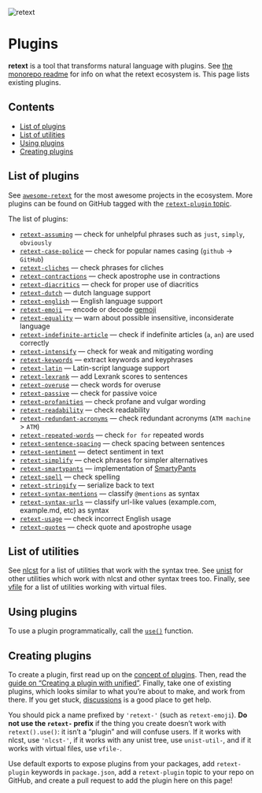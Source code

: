 ![retext][logo]

# Plugins

**retext** is a tool that transforms natural language with plugins.
See [the monorepo readme][retext] for info on what the retext ecosystem is.
This page lists existing plugins.

## Contents

* [List of plugins](#list-of-plugins)
* [List of utilities](#list-of-utilities)
* [Using plugins](#using-plugins)
* [Creating plugins](#creating-plugins)

## List of plugins

See [`awesome-retext`][awesome-retext] for the most awesome projects in the
ecosystem.
More plugins can be found on GitHub tagged with the
[`retext-plugin` topic][topic].

The list of plugins:

* [`retext-assuming`](https://github.com/davidhund/retext-assuming)
  — check for unhelpful phrases such as `just`, `simply`, `obviously`
* [`retext-case-police`](https://github.com/JulianCataldo/retext-case-police)
  — check for popular names casing (`github` → `GitHub`)
* [`retext-cliches`](https://github.com/dunckr/retext-cliches)
  — check phrases for cliches
* [`retext-contractions`](https://github.com/retextjs/retext-contractions)
  — check apostrophe use in contractions
* [`retext-diacritics`](https://github.com/retextjs/retext-diacritics)
  — check for proper use of diacritics
* [`retext-dutch`](https://github.com/retextjs/retext/tree/main/packages/retext-dutch)
  — dutch language support
* [`retext-english`](https://github.com/retextjs/retext/tree/main/packages/retext-english)
  — English language support
* [`retext-emoji`](https://github.com/retextjs/retext-emoji)
  — encode or decode [gemoji](https://github.com/github/gemoji)
* [`retext-equality`](https://github.com/retextjs/retext-equality)
  — warn about possible insensitive, inconsiderate language
* [`retext-indefinite-article`](https://github.com/retextjs/retext-indefinite-article)
  — check if indefinite articles (`a`, `an`) are used correctly
* [`retext-intensify`](https://github.com/retextjs/retext-intensify)
  — check for weak and mitigating wording
* [`retext-keywords`](https://github.com/retextjs/retext-keywords)
  — extract keywords and keyphrases
* [`retext-latin`](https://github.com/retextjs/retext/tree/main/packages/retext-latin)
  — Latin-script language support
* [`retext-lexrank`](https://github.com/gorango/retext-lexrank)
  — add Lexrank scores to sentences
* [`retext-overuse`](https://github.com/dunckr/retext-overuse)
  — check words for overuse
* [`retext-passive`](https://github.com/retextjs/retext-passive)
  — check for passive voice
* [`retext-profanities`](https://github.com/retextjs/retext-profanities)
  — check profane and vulgar wording
* [`retext-readability`](https://github.com/retextjs/retext-readability)
  — check readability
* [`retext-redundant-acronyms`](https://github.com/retextjs/retext-redundant-acronyms)
  — check redundant acronyms (`ATM machine` > `ATM`)
* [`retext-repeated-words`](https://github.com/retextjs/retext-repeated-words)
  — check `for for` repeated words
* [`retext-sentence-spacing`](https://github.com/retextjs/retext-sentence-spacing)
  — check spacing between sentences
* [`retext-sentiment`](https://github.com/retextjs/retext-sentiment)
  — detect sentiment in text
* [`retext-simplify`](https://github.com/retextjs/retext-simplify)
  — check phrases for simpler alternatives
* [`retext-smartypants`](https://github.com/retextjs/retext-smartypants)
  — implementation of [SmartyPants](https://daringfireball.net/projects/smartypants/)
* [`retext-spell`](https://github.com/retextjs/retext-spell)
  — check spelling
* [`retext-stringify`](https://github.com/retextjs/retext/tree/main/packages/retext-stringify)
  — serialize back to text
* [`retext-syntax-mentions`](https://github.com/retextjs/retext-syntax-mentions)
  — classify `@mentions` as syntax
* [`retext-syntax-urls`](https://github.com/retextjs/retext-syntax-urls)
  — classify url-like values (example.com, example.md, etc) as syntax
* [`retext-usage`](https://github.com/admhlt/retext-usage)
  — check incorrect English usage
* [`retext-quotes`](https://github.com/retextjs/retext-quotes)
  — check quote and apostrophe usage

## List of utilities

See [nlcst][nlcst-util] for a list of utilities that work with the syntax tree.
See [unist][unist-util] for other utilities which work with nlcst and other
syntax trees too.
Finally, see [vfile][vfile-util] for a list of utilities working with virtual
files.

## Using plugins

To use a plugin programmatically, call the [`use()`][unified-use] function.

## Creating plugins

To create a plugin, first read up on the [concept of plugins][unified-plugins].
Then, read the [guide on “Creating a plugin with unified”][guide].
Finally, take one of existing plugins, which looks similar to what you’re about
to make, and work from there.
If you get stuck, [discussions][] is a good place to get help.

You should pick a name prefixed by `'retext-'` (such as `retext-emoji`).
**Do not use the `retext-` prefix** if the thing you create doesn’t work with
`retext().use()`: it isn’t a “plugin” and will confuse users.
If it works with nlcst, use `'nlcst-'`, if it works with any unist tree, use
`unist-util-`, and if it works with virtual files, use `vfile-`.

Use default exports to expose plugins from your packages, add `retext-plugin`
keywords in `package.json`, add a `retext-plugin` topic to your repo on GitHub,
and create a pull request to add the plugin here on this page!

<!--Definitions:-->

[logo]: https://raw.githubusercontent.com/retextjs/retext/3420f05/logo.svg?sanitize=true

[retext]: https://github.com/retextjs/retext

[awesome-retext]: https://github.com/retextjs/awesome-retext

[nlcst-util]: https://github.com/syntax-tree/nlcst#list-of-utilities

[unist-util]: https://github.com/syntax-tree/unist#unist-node-utilties

[vfile-util]: https://github.com/vfile/vfile#utilities

[unified-use]: https://github.com/unifiedjs/unified#processoruseplugin-options

[unified-plugins]: https://github.com/unifiedjs/unified#plugin

[discussions]: https://github.com/retextjs/retext/discussions

[guide]: https://unifiedjs.com/learn/guide/create-a-plugin/

[topic]: https://github.com/topics/retext-plugin

